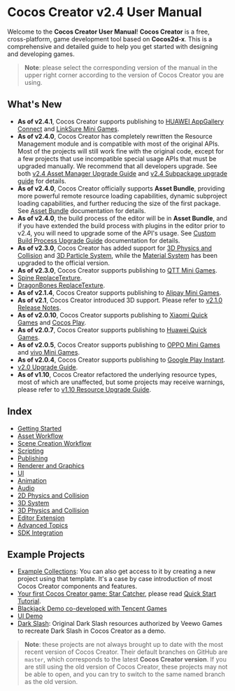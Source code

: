 # Cocos Creator v2.4 User Manual

Welcome to the **Cocos Creator User Manual**! **Cocos Creator** is a free, cross-platform, game development tool based on **Cocos2d-x**. This is a comprehensive and detailed guide to help you get started with designing and developing games.

> **Note**: please select the corresponding version of the manual in the upper right corner according to the version of Cocos Creator you are using.

## What's New

- **As of v2.4.1**, Cocos Creator supports publishing to [HUAWEI AppGallery Connect](publish/publish-huawei-agc.md) and [LinkSure Mini Games](publish/publish-linksure.md).
- **As of v2.4.0**, Cocos Creator has completely rewritten the Resource Management module and is compatible with most of the original APIs. Most of the projects will still work fine with the original code, except for a few projects that use incompatible special usage APIs that must be upgraded manually. We recommend that all developers upgrade. See both [v2.4 Asset Manager Upgrade Guide](release-notes/asset-manager-upgrade-guide.md) and [v2.4 Subpackage upgrade guide](release-notes/subpackage-upgrade-guide.md) for details.
- **As of v2.4.0**, Cocos Creator officially supports **Asset Bundle**, providing more powerful remote resource loading capabilities, dynamic subproject loading capabilities, and further reducing the size of the first package. See [Asset Bundle](scripting/asset-bundle.md) documentation for details.
- **As of v2.4.0**, the build process of the editor will be in **Asset Bundle**, and if you have extended the build process with plugins in the editor prior to v2.4, you will need to upgrade some of the API's usage. See [Custom Build Process Upgrade Guide](release-notes/build-extend-upgrade-guide.md) documentation for details.
- **As of v2.3.0**, Cocos Creator has added support for [3D Physics and Collision](physics-3d/index.md) and [3D Particle System](3d/particle-system-3d.md), while the [Material System](render/index.md) has been upgraded to the official version.
- **As of v2.3.0**, Cocos Creator supports publishing to [QTT Mini Games](publish/publish-qutoutiao-mini-games.md).
- [Spine ReplaceTexture](components/spine.md#spine-replacetexture).
- [DragonBones ReplaceTexture](components/dragonbones.md).
- **As of v2.1.4**, Cocos Creator supports publishing to [Alipay Mini Games](publish/publish-alipay-mini-games.md).
- **As of v2.1**, Cocos Creator introduced 3D support. Please refer to [v2.1.0 Release Notes](release-notes/upgrade-guide-v2.1.md).
- **As of v2.0.10**, Cocos Creator supports publishing to [Xiaomi Quick Games](publish/publish-xiaomi-quick-games.md) and [Cocos Play](publish/publish-cocosplay.md).
- **As of v2.0.7**, Cocos Creator supports publishing to [Huawei Quick Games](publish/publish-huawei-quick-games.md).
- **As of v2.0.5**, Cocos Creator supports publishing to [OPPO Mini Games](publish/publish-oppo-instant-games.md) and [vivo Mini Games](publish/publish-vivo-instant-games.md).
- **As of v2.0.4**, Cocos Creator supports publishing to [Google Play Instant](publish/publish-android-instant.md).
- [v2.0 Upgrade Guide](release-notes/upgrade-guide-v2.0.md).
- **As of v1.10**, Cocos Creator refactored the underlying resource types, most of which are unaffected, but some projects may receive warnings, please refer to [v1.10 Resource Upgrade Guide](release-notes/raw-asset-migration.md).

## Index

- [Getting Started](getting-started/index.md)
- [Asset Workflow](asset-workflow/index.md)
- [Scene Creation Workflow](content-workflow/index.md)
- [Scripting](scripting/index.md)
- [Publishing](publish/index.md)
- [Renderer and Graphics](render/index.md)
- [UI](ui/index.md)
- [Animation](animation/index.md)
- [Audio](audio/index.md)
- [2D Physics and Collision](physics/index.md)
- [3D System](3d/index.md)
- [3D Physics and Collision](physics-3d/index.md)
- [Editor Extension](extension/index.md)
- [Advanced Topics](advanced-topics/index.md)
- [SDK Integration](sdk/index.md)

## Example Projects

- [Example Collections](https://github.com/cocos-creator/example-cases): You can also get access to it by creating a new project using that template. It's a case by case introduction of most Cocos Creator components and features.
- [Your first Cocos Creator game: Star Catcher](https://github.com/cocos-creator/tutorial-first-game), please read [Quick Start Tutorial](getting-started/quick-start.md).
- [Blackjack Demo co-developed with Tencent Games](https://github.com/cocos-creator/tutorial-blackjack)
- [UI Demo](https://github.com/cocos-creator/demo-ui)
- [Dark Slash](https://github.com/cocos-creator/tutorial-dark-slash): Original Dark Slash resources authorized by Veewo Games to recreate Dark Slash in Cocos Creator as a demo.

> **Note**: these projects are not always brought up to date with the most recent version of Cocos Creator. Their default branches on GitHub are `master`, which corresponds to the latest **Cocos Creator version**. If you are still using the old version of Cocos Creator, these projects may not be able to open, and you can try to switch to the same named branch as the old version.
